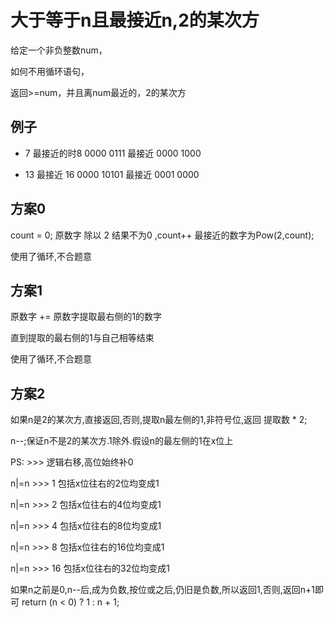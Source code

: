 # 大于等于n且最接近n,2的某次方

给定一个非负整数num，

如何不用循环语句，

返回>=num，并且离num最近的，2的某次方

## 例子

* 7 最接近的时8 0000 0111 最接近 0000 1000

* 13 最接近 16 0000 10101 最接近 0001 0000

## 方案0

count = 0; 原数字 除以 2 结果不为0 ,count++ 最接近的数字为Pow(2,count);

使用了循环,不合题意

## 方案1

原数字 += 原数字提取最右侧的1的数字

直到提取的最右侧的1与自己相等结束

使用了循环,不合题意

## 方案2

如果n是2的某次方,直接返回,否则,提取n最左侧的1,非符号位,返回 提取数 * 2;

n--;保证n不是2的某次方.1除外.假设n的最左侧的1在x位上

PS:  >>> 逻辑右移,高位始终补0

n|=n >>> 1 包括x位往右的2位均变成1

n|=n >>> 2 包括x位往右的4位均变成1

n|=n >>> 4 包括x位往右的8位均变成1

n|=n >>> 8 包括x位往右的16位均变成1

n|=n >>> 16 包括x位往右的32位均变成1

如果n之前是0,n--后,成为负数,按位或之后,仍旧是负数,所以返回1,否则,返回n+1即可
return (n < 0) ? 1 : n + 1;






